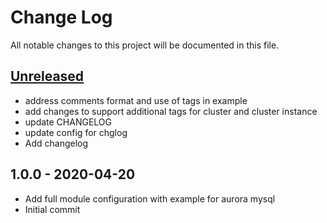# Change Log

All notable changes to this project will be documented in this file.

<a name="unreleased"></a>
## [Unreleased]

- address comments format and use of tags in example
- add changes to support additional tags for cluster and cluster instance
- update CHANGELOG
- update config for chglog
- Add changelog


<a name="1.0.0"></a>
## 1.0.0 - 2020-04-20

- Add full module configuration with example for aurora mysql
- Initial commit


[Unreleased]: https://github.com/umotif-public/terraform-aws-rds-aurora/compare/1.0.0...HEAD
